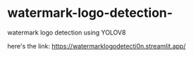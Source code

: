 # watermark-logo-detection-
watermark logo detection using YOLOV8





here's the link:
https://watermarklogodetecti0n.streamlit.app/
